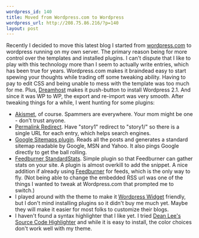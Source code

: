 ```yaml
--- 
wordpress_id: 140
title: Moved from Wordpress.com to Wordpress
wordpress_url: http://208.75.86.216/?p=140
layout: post
---
```

Recently I decided to move this latest blog I started from <a href="http://wordpress.com/">wordpress.com</a> to wordpress running on my own server. The primary reason being for more control over the templates and installed plugins. I can't dispute that I like to play with this technology more than I seem to actually write entries, which has been true for years. Wordpress.com makes it braindead easy to start spewing your thoughts while trading off some tweaking ability. Having to pay to edit CSS and being unable to mess with the template was too much for me. Plus, <a href="http://www.dreamhost.com">Dreamhost</a> makes it push-button to install Wordpress 2.1. And since it was WP to WP, the export and re-import was very smooth.  After tweaking things for a while, I went hunting for some plugins:

<ul>

<li><a href="http://akismet.com/">Akismet</a>, of course. Spammers are everywhere. Your mom might be one - don't trust anyone.

<li><a href="http://fucoder.com/code/permalink-redirect/">Permalink Redirect</a>. Have "story1" redirect to "story1/" so there is a single URL for each entry, which helps search engines.

<li><a href="http://www.arnebrachhold.de/2005/06/05/google-sitemaps-generator-v2-final">Google Sitemaps plugin</a>. Reads all the posts and generates a standard sitemap readable by Google, MSN and Yahoo. It also pings Google directly to get the ball rolling.

<li><a href="http://bloggerdesign.com/133/fb-standardstats/">Feedburner StandardStats</a>. Simple plugin so that Feedburner can gather stats on your site. A plugin is almost overkill to add the snippet. A nice addition if already using <a href="http://www.feedburner.com">Feedburner</a> for feeds, which is the only way to fly. (Not being able to change the embedded RSS url was one of the things I wanted to tweak at Wordpress.com that prompted me to switch.)

<li>I played around with the theme to make it <a href="http://widgets.wordpress.com/">Wordpress Widget</a> friendly, but I don't mind installing plugins so it didn't buy me much yet. Maybe they will make it easier for most folks to customize their blogs. 

<li>I haven't found a syntax highlighter that I like yet. I tried <a href="http://www.deanlee.cn/wordpress/code_highlighter_plugin_for_wordpress/">Dean Lee's Source Code Highlighter</a> and while it is easy to install, the color choices don't work well with my theme. 
</ul>
